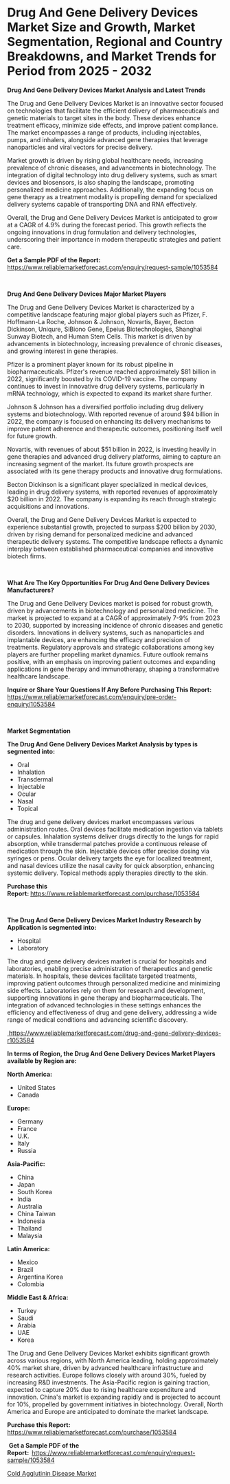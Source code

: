 <p><h1>Drug And Gene Delivery Devices Market Size and Growth, Market Segmentation, Regional and Country Breakdowns, and Market Trends for Period from 2025 -  2032</h1></p><p><strong>Drug And Gene Delivery Devices Market Analysis and Latest Trends</strong></p>
<p><p>The Drug and Gene Delivery Devices Market is an innovative sector focused on technologies that facilitate the efficient delivery of pharmaceuticals and genetic materials to target sites in the body. These devices enhance treatment efficacy, minimize side effects, and improve patient compliance. The market encompasses a range of products, including injectables, pumps, and inhalers, alongside advanced gene therapies that leverage nanoparticles and viral vectors for precise delivery. </p><p>Market growth is driven by rising global healthcare needs, increasing prevalence of chronic diseases, and advancements in biotechnology. The integration of digital technology into drug delivery systems, such as smart devices and biosensors, is also shaping the landscape, promoting personalized medicine approaches. Additionally, the expanding focus on gene therapy as a treatment modality is propelling demand for specialized delivery systems capable of transporting DNA and RNA effectively. </p><p>Overall, the Drug and Gene Delivery Devices Market is anticipated to grow at a CAGR of 4.9% during the forecast period. This growth reflects the ongoing innovations in drug formulation and delivery technologies, underscoring their importance in modern therapeutic strategies and patient care.</p></p>
<p><strong>Get a Sample PDF of the Report:&nbsp;</strong> <a href="https://www.reliablemarketforecast.com/enquiry/request-sample/1053584?utm_campaign=2469&utm_medium=2&utm_source=Github&utm_content=ia&utm_term=03032025&utm_id=drug-and-gene-delivery-devices">https://www.reliablemarketforecast.com/enquiry/request-sample/1053584</a></p>
<p>&nbsp;</p>
<p><strong>Drug And Gene Delivery Devices Major Market Players</strong></p>
<p><p>The Drug and Gene Delivery Devices Market is characterized by a competitive landscape featuring major global players such as Pfizer, F. Hoffmann-La Roche, Johnson & Johnson, Novartis, Bayer, Becton Dickinson, Uniqure, SiBiono Gene, Epeius Biotechnologies, Shanghai Sunway Biotech, and Human Stem Cells. This market is driven by advancements in biotechnology, increasing prevalence of chronic diseases, and growing interest in gene therapies.</p><p>Pfizer is a prominent player known for its robust pipeline in biopharmaceuticals. Pfizer's revenue reached approximately $81 billion in 2022, significantly boosted by its COVID-19 vaccine. The company continues to invest in innovative drug delivery systems, particularly in mRNA technology, which is expected to expand its market share further.</p><p>Johnson & Johnson has a diversified portfolio including drug delivery systems and biotechnology. With reported revenue of around $94 billion in 2022, the company is focused on enhancing its delivery mechanisms to improve patient adherence and therapeutic outcomes, positioning itself well for future growth.</p><p>Novartis, with revenues of about $51 billion in 2022, is investing heavily in gene therapies and advanced drug delivery platforms, aiming to capture an increasing segment of the market. Its future growth prospects are associated with its gene therapy products and innovative drug formulations.</p><p>Becton Dickinson is a significant player specialized in medical devices, leading in drug delivery systems, with reported revenues of approximately $20 billion in 2022. The company is expanding its reach through strategic acquisitions and innovations.</p><p>Overall, the Drug and Gene Delivery Devices Market is expected to experience substantial growth, projected to surpass $200 billion by 2030, driven by rising demand for personalized medicine and advanced therapeutic delivery systems. The competitive landscape reflects a dynamic interplay between established pharmaceutical companies and innovative biotech firms.</p></p>
<p>&nbsp;</p>
<p><strong>What Are The Key Opportunities For Drug And Gene Delivery Devices Manufacturers?</strong></p>
<p><p>The Drug and Gene Delivery Devices market is poised for robust growth, driven by advancements in biotechnology and personalized medicine. The market is projected to expand at a CAGR of approximately 7-9% from 2023 to 2030, supported by increasing incidence of chronic diseases and genetic disorders. Innovations in delivery systems, such as nanoparticles and implantable devices, are enhancing the efficacy and precision of treatments. Regulatory approvals and strategic collaborations among key players are further propelling market dynamics. Future outlook remains positive, with an emphasis on improving patient outcomes and expanding applications in gene therapy and immunotherapy, shaping a transformative healthcare landscape.</p></p>
<p><strong>Inquire or Share Your Questions If Any Before Purchasing This Report:</strong> <a href="https://www.reliablemarketforecast.com/enquiry/pre-order-enquiry/1053584?utm_campaign=2469&utm_medium=2&utm_source=Github&utm_content=ia&utm_term=03032025&utm_id=drug-and-gene-delivery-devices">https://www.reliablemarketforecast.com/enquiry/pre-order-enquiry/1053584</a></p>
<p>&nbsp;</p>
<p><strong>Market Segmentation</strong></p>
<p><strong>The Drug And Gene Delivery Devices Market Analysis by types is segmented into:</strong></p>
<p><ul><li>Oral</li><li>Inhalation</li><li>Transdermal</li><li>Injectable</li><li>Ocular</li><li>Nasal</li><li>Topical</li></ul></p>
<p><p>The drug and gene delivery devices market encompasses various administration routes. Oral devices facilitate medication ingestion via tablets or capsules. Inhalation systems deliver drugs directly to the lungs for rapid absorption, while transdermal patches provide a continuous release of medication through the skin. Injectable devices offer precise dosing via syringes or pens. Ocular delivery targets the eye for localized treatment, and nasal devices utilize the nasal cavity for quick absorption, enhancing systemic delivery. Topical methods apply therapies directly to the skin.</p></p>
<p><strong>Purchase this Report:&nbsp;</strong><a href="https://www.reliablemarketforecast.com/purchase/1053584?utm_campaign=2469&utm_medium=2&utm_source=Github&utm_content=ia&utm_term=03032025&utm_id=drug-and-gene-delivery-devices">https://www.reliablemarketforecast.com/purchase/1053584</a></p>
<p>&nbsp;</p>
<p><strong>The Drug And Gene Delivery Devices Market Industry Research by Application is segmented into:</strong></p>
<p><ul><li>Hospital</li><li>Laboratory</li></ul></p>
<p><p>The drug and gene delivery devices market is crucial for hospitals and laboratories, enabling precise administration of therapeutics and genetic materials. In hospitals, these devices facilitate targeted treatments, improving patient outcomes through personalized medicine and minimizing side effects. Laboratories rely on them for research and development, supporting innovations in gene therapy and biopharmaceuticals. The integration of advanced technologies in these settings enhances the efficiency and effectiveness of drug and gene delivery, addressing a wide range of medical conditions and advancing scientific discovery.</p></p>
<p><a href="https://www.reliablemarketforecast.com/drug-and-gene-delivery-devices-r1053584?utm_campaign=2469&utm_medium=2&utm_source=Github&utm_content=ia&utm_term=03032025&utm_id=drug-and-gene-delivery-devices">&nbsp;https://www.reliablemarketforecast.com/drug-and-gene-delivery-devices-r1053584</a></p>
<p><strong>In terms of Region, the Drug And Gene Delivery Devices Market Players available by Region are:</strong></p>
<p>
    <p> <strong> North America: </strong>
        <ul>
            <li>United States</li>
            <li>Canada</li>
        </ul>
        </p> 
    <p> <strong> Europe: </strong>
        <ul>
            <li>Germany</li>
            <li>France</li>
            <li>U.K.</li>
            <li>Italy</li>
            <li>Russia</li>
        </ul>
        </p> 
    <p> <strong> Asia-Pacific: </strong>
        <ul>
            <li>China</li>
            <li>Japan</li>
            <li>South Korea</li>
            <li>India</li>
            <li>Australia</li>
            <li>China Taiwan</li>
            <li>Indonesia</li>
            <li>Thailand</li>
            <li>Malaysia</li>
        </ul>
        </p> 
    <p> <strong> Latin America: </strong>
        <ul>
            <li>Mexico</li>
            <li>Brazil</li>
            <li>Argentina Korea</li>
            <li>Colombia</li>
        </ul>
        </p> 
    <p> <strong> Middle East & Africa: </strong>
        <ul>
            <li>Turkey</li>
            <li>Saudi</li>
            <li>Arabia</li>
            <li>UAE</li>
            <li>Korea</li>
        </ul>
    </p>
    </p>
<p><p>The Drug and Gene Delivery Devices Market exhibits significant growth across various regions, with North America leading, holding approximately 40% market share, driven by advanced healthcare infrastructure and research activities. Europe follows closely with around 30%, fueled by increasing R&D investments. The Asia-Pacific region is gaining traction, expected to capture 20% due to rising healthcare expenditure and innovation. China's market is expanding rapidly and is projected to account for 10%, propelled by government initiatives in biotechnology. Overall, North America and Europe are anticipated to dominate the market landscape.</p></p>
<p><strong>Purchase this Report: </strong><a href="https://www.reliablemarketforecast.com/purchase/1053584?utm_campaign=2469&utm_medium=2&utm_source=Github&utm_content=ia&utm_term=03032025&utm_id=drug-and-gene-delivery-devices">https://www.reliablemarketforecast.com/purchase/1053584</a></p>
<p>&nbsp;<strong>Get a Sample PDF of the Report:&nbsp;&nbsp;</strong><a href="https://www.reliablemarketforecast.com/enquiry/request-sample/1053584?utm_campaign=2469&utm_medium=2&utm_source=Github&utm_content=ia&utm_term=03032025&utm_id=drug-and-gene-delivery-devices">https://www.reliablemarketforecast.com/enquiry/request-sample/1053584</a></p>
<p><strong></strong></p>
<p><p><a href="https://github.com/ParvinKhatun77/Market-Research-Report-List-1/blob/main/cold-agglutinin-disease-market.md?utm_campaign=2469&utm_medium=2&utm_source=Github&utm_content=ia&utm_term=03032025&utm_id=drug-and-gene-delivery-devices">Cold Agglutinin Disease Market</a></p></p>